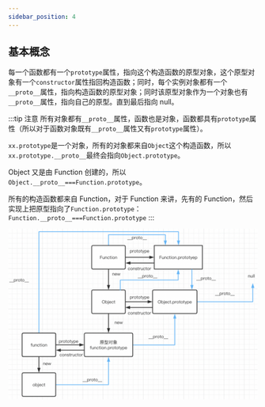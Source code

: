 ```yaml
---
sidebar_position: 4
---
```


## 基本概念

每一个函数都有一个`prototype`属性，指向这个构造函数的原型对象，这个原型对象有一个`constructor`属性指回构造函数；同时，每个实例对象都有一个`__proto__`属性，指向构造函数的原型对象；同时该原型对象作为一个对象也有`__proto__`属性，指向自己的原型。直到最后指向 null。

:::tip 注意
所有对象都有`__proto__`属性，函数也是对象，函数都具有`prototype`属性（所以对于函数对象既有`__proto__`属性又有`prototype`属性）。<br/>

`xx.prototype`是一个对象，所有的对象都来自`Object`这个构造函数，所以`xx.prototype.__proto__`最终会指向`Object.prototype`。<br/>

Object 又是由 Function 创建的，所以`Object.__proto__===Function.prototype`。<br/>

所有的构造函数都来自 Function，对于 Function 来讲，先有的 Function，然后实现上把原型指向了`Function.prototype`：`Function.__proto__===Function.prototype`
:::

![原型链](./img/prototype.png)
